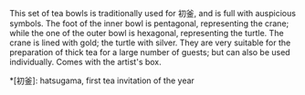 This set of tea bowls is traditionally used for 初釜, and is full with auspicious symbols. The foot of the inner bowl is pentagonal, representing the crane; while the one of the outer bowl is hexagonal, representing the turtle. The crane is lined with gold; the turtle with silver. They are very suitable for the preparation of thick tea for a large number of guests; but can also be used individually. Comes with the artist's box.

*[初釜]: hatsugama, first tea invitation of the year
